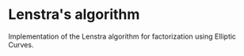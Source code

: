 # Lenstra's algorithm

Implementation of the Lenstra algorithm for factorization using Elliptic Curves.